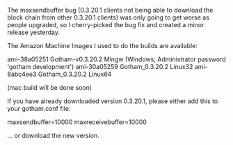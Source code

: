 The maxsendbuffer bug (0.3.20.1 clients not being able to download the block chain from other 0.3.20.1 clients) was only going to get
worse as people upgraded, so I cherry-picked the bug fix and created a minor release yesterday.

The Amazon Machine Images I used to do the builds are available:

  ami-38a05251   Gotham-v0.3.20.2 Mingw    (Windows; Administrator password 'gotham development')
  ami-30a05259   Gotham_0.3.20.2 Linux32
  ami-8abc4ee3   Gotham_0.3.20.2 Linux64

(mac build will be done soon)

If you have already downloaded version 0.3.20.1, please either add this to your gotham.conf file:

  maxsendbuffer=10000
  maxreceivebuffer=10000

... or download the new version.
